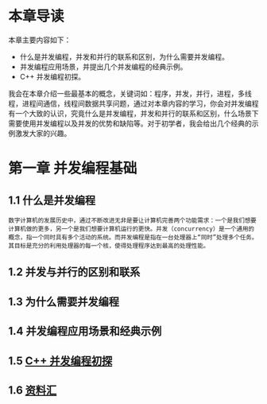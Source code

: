 ﻿# 本章导读 #

本章主要内容如下：

- 什么是并发编程，并发和并行的联系和区别，为什么需要并发编程。
- 并发编程应用场景，并提出几个并发编程的经典示例。
- C++ 并发编程初探。

我会在本章介绍一些最基本的概念，关键词如：程序，并发，并行，进程，多线程，进程间通信，线程间数据共享问题，通过对本章内容的学习，你会对并发编程有一个大致的认识，究竟什么是并发编程，并发和并行的联系和区别，什么场景下需要使用并发编程以及并发的优势和缺陷等。对于初学者，我会给出几个经典的示例激发大家的兴趣。

# 第一章 并发编程基础 #

## 1.1 什么是并发编程 ##
    数字计算机的发展历史中，通过不断改进无非是要让计算机完善两个功能需求：一个是我们想要计算机做的更多，另一个是我们想要计算机运行的更快。并发（concurrency）是一个通用的概念，指一个同时具有多个活动的系统。而并发编程是指在一台处理器上“同时”处理多个任务。其目标是充分的利用处理器的每一个核，使得处理程序达到最高的处理性能。
## 1.2 并发与并行的区别和联系 ##
## 1.3 为什么需要并发编程 ##
## 1.4 并发编程应用场景和经典示例 ##
## 1.5 [C++ 并发编程初探](https://github.com/forhappy/A-Detailed-Cplusplus-Concurrency-Tutorial/blob/master/zh/chapter1-Introduction/Cplusplus-Concurrency-Introduction.md) ##
## 1.6 [资料汇](https://github.com/forhappy/A-Detailed-Cplusplus-Concurrency-Tutorial/blob/master/zh/chapter1-Introduction/web-resources.md) ##



